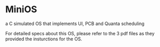 # MiniOS
a C simulated OS that implements UI, PCB and Quanta scheduling

For detailed specs about this OS, please refer to the 3 pdf files as they provided the insturctions for the OS.
